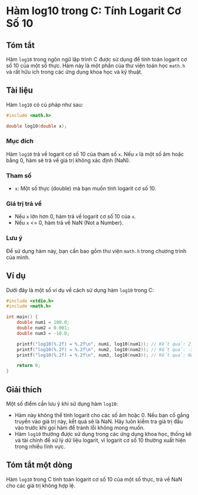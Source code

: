 <!--
Meta Description: # Hàm log10 trong C: Tính Logarit Cơ Số 10 ## Tóm tắt Hàm `log10` trong ngôn ngữ lập trình C được sử dụng để tính toán logarit cơ số 10 của một số thự...
Meta Keywords: hàm, log10, logarit, trong, một
-->

# Hàm log10 trong C: Tính Logarit Cơ Số 10

## Tóm tắt
Hàm `log10` trong ngôn ngữ lập trình C được sử dụng để tính toán logarit cơ số 10 của một số thực. Hàm này là một phần của thư viện toán học `math.h` và rất hữu ích trong các ứng dụng khoa học và kỹ thuật.

## Tài liệu
Hàm `log10` có cú pháp như sau:

```c
#include <math.h>

double log10(double x);
```

### Mục đích
Hàm `log10` trả về logarit cơ số 10 của tham số `x`. Nếu `x` là một số âm hoặc bằng 0, hàm sẽ trả về giá trị không xác định (NaN).

### Tham số
- `x`: Một số thực (double) mà bạn muốn tính logarit cơ số 10.

### Giá trị trả về
- Nếu `x` lớn hơn 0, hàm trả về logarit cơ số 10 của `x`.
- Nếu `x` <= 0, hàm trả về NaN (Not a Number).

### Lưu ý
Để sử dụng hàm này, bạn cần bao gồm thư viện `math.h` trong chương trình của mình.

## Ví dụ
Dưới đây là một số ví dụ về cách sử dụng hàm `log10` trong C:

```c
#include <stdio.h>
#include <math.h>

int main() {
    double num1 = 100.0;
    double num2 = 0.001;
    double num3 = -10.0;

    printf("log10(%.2f) = %.2f\n", num1, log10(num1)); // Kết quả: 2.00
    printf("log10(%.2f) = %.2f\n", num2, log10(num2)); // Kết quả: -3.00
    printf("log10(%.2f) = %.2f\n", num3, log10(num3)); // Kết quả: NaN

    return 0;
}
```

## Giải thích
Một số điểm cần lưu ý khi sử dụng hàm `log10`:
- Hàm này không thể tính logarit cho các số âm hoặc 0. Nếu bạn cố gắng truyền vào giá trị này, kết quả sẽ là NaN. Hãy luôn kiểm tra giá trị đầu vào trước khi gọi hàm để tránh lỗi không mong muốn.
- Hàm `log10` thường được sử dụng trong các ứng dụng khoa học, thống kê và tài chính để xử lý dữ liệu logarit, vì logarit cơ số 10 thường xuất hiện trong nhiều lĩnh vực.

## Tóm tắt một dòng
Hàm `log10` trong C tính toán logarit cơ số 10 của một số thực, trả về NaN cho các giá trị không hợp lệ.